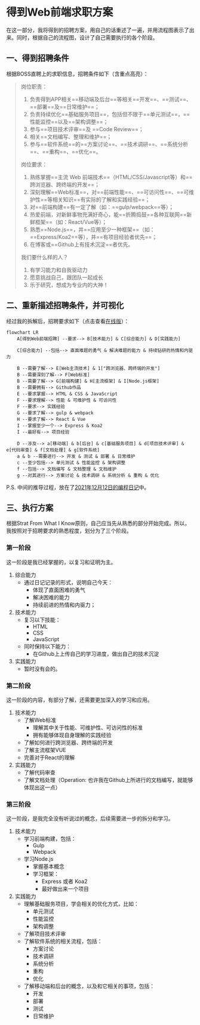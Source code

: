 # 得到Web前端求职方案

在这一部分，我将得到的招聘方案，用自己的话重述了一遍，并用流程图表示了出来。同时，根据自己的流程图，设计了自己需要执行的各个阶段。

## 一、得到招聘条件

根据BOSS直聘上的求职信息，招聘条件如下（含重点高亮）：

> 岗位职责：
> 1. 负责得到APP相关==移动端及后台==等相关==开发==、==测试==、==部署==及==日常维护==；
> 2. 负责持续优化==基础服务项目==，包括但不限于==单元测试==，==性能监控==以及==架构调整==；
> 3. 参与==项目技术评审==及 ==Code Review==；
> 4. 相关==文档编写、整理和维护==；
> 5. 参与==软件系统==的==方案讨论==、==技术调研==、==系统分析==、==重构==、==优化==。
> 
> 岗位要求：
> 1. 熟练掌握==主流 Web 前端技术==（HTML/CSS/Javascript等）和==跨浏览器、跨终端的开发==；
> 2. 深刻理解==Web标准==，对==前端性能==、==可访问性==、==可维护性==等相关知识==有实际的了解和实践经验==；
> 3. 对==前端构建==有一定了解（如：==gulp/webpack==等）；
> 4. 热爱前端，对新鲜事物充满好奇心，能==折腾捣鼓==各种互联网==新鲜框架==（如：React/Vue等）；
> 5. 熟悉==Node.js==，并==应用至少一种框架==（如：==Express/Koa2==等），并==有项目经验者优先==；
> 6. 在博客或==Github上有技术沉淀==者优先。
> 
> 我们要什么样的人？
> 1. 有学习能力和自我驱动力
> 2. 愿意挑战自己，跟团队一起成长
> 3. 乐于研究，想成为专业内的大神！

## 二、重新描述招聘条件，并可视化

经过我的拆解后，招聘要求如下（点击查看[在线版](https://mermaid.live/view/#eyJjb2RlIjoiZmxvd2NoYXJ0IExSXG5cdEFb5b6X5YiwV2Vi5YmN56uv5oub6IGYXSAtLeimgeaxgi0tPiBCW-aKgOacr-iDveWKm10gJiBDW-e7vOWQiOiDveWKm10gJiBEW-Wunui3teiDveWKm11cblx0XG5cdENb57u85ZCI6IO95YqbXSAtLeWMheaLrC0tPiDnm7TpnaLpmr7popjnmoTli4fmsJQgJiDop6PlhrPpmr7popjnmoTog73lipsgJiDmjIHnu63pkrvnoJTnmoTng63mg4XlkozlhoXpqbHliptcblx0XG5cdEIgLS3pnIDopoHkuobop6MtLT4gRVtXZWLkuLvmtYHmioDmnK9dICYgMVtcIui3qOa1j-iniOWZqOOAgei3qOe7iOerr-eahOW8gOWPkVwiXVxuXHRCIC0t6ZyA6KaB5rex5Yi75LqG6KejLS0-IEZbV2Vi5qCH5YeGXVxuXHRCIC0t6ZyA6KaB5LqG6KejLS0-IEdb5YmN56uv5p6E5bu6XSAmIEhb5Li75rWB5qGG5p62XSAmIElbTm9kZS5qc-ahhuaetl1cblx0QiAtLemcgOimgeaLpeaciS0tPiBHaXRodWLkvZzlk4Fcblx0RSAtLeimgeaxguaOjOaPoS0tPiBIVE1MICYgQ1NTICYgSmF2YVNjcmlwdFxuXHRGIC0t6KaB5rGC55CG6KejLS0-IOaAp-iDvSAmIOWPr-e7tOaKpOaApyAmIOWPr-iuv-mXruaAp1xuXHRGIC0t6KaB5rGCLS0-IOWunui3tee7j-mqjFxuXHRHIC0t6KaB5rGC5LqG6KejLS0-IGd1bHAgJiB3ZWJwYWNrXG5cdEggLS3opoHmsYLkuobop6MtLT4gUmVhY3QgJiBWdWVcblx0SSAtLeaOjOaPoeiHs-WwkeS4gOS4qi0tPiBFeHByZXNzICYgS29hMlxuXHRJIC0t5pyA5aW95pyJLS0-IOmhueebrue7j-mqjFxuXHRcblx0RCAtLea2ieWPii0tPiBhW-enu-WKqOerr10gJiBiW-WQjuWPsF0gJiBjW-WfuuehgOacjeWKoemhueebrl0gJiBkW-mhueebruaKgOacr-ivhOWuoV0gJiBlW-S7o-eggeWuoeafpV0gJiBmW-aWh-aho-WkhOeQhl0gJiBnW-i9r-S7tuezu-e7n11cblx0YSAmIGIgLS3pnIDopoHov5vooYwtLT4g5byA5Y-RICYg5rWL6K-VICYg6YOo572yICYg5pel5bi457u05oqkXG5cdGMgLS3oh7PlsJHljIXmi6wtLT4g5Y2V5YWD5rWL6K-VICYg5oCn6IO955uR5o6nICYg5p625p6E6LCD5pW0XG5cdGYgLS3ljIXmi6wtLT4g5paH5qGj57yW5YaZICYg5paH5qGj5pW055CGICYg5paH5qGj57u05oqkXG5cdGcgLS3lr7nlhbbov5vooYwtLT4g5pa55qGI6K6o6K66ICYg5oqA5pyv6LCD56CUICYg57O757uf5YiG5p6QICYg6YeN5p6EICYg5LyY5YyWIiwibWVybWFpZCI6IntcbiAgXCJ0aGVtZVwiOiBcImRhcmtcIlxufSIsInVwZGF0ZUVkaXRvciI6dHJ1ZSwiYXV0b1N5bmMiOnRydWUsInVwZGF0ZURpYWdyYW0iOnRydWV9)）：

```mermaid
flowchart LR
	A[得到Web前端招聘] --要求--> B[技术能力] & C[综合能力] & D[实践能力]
	
	C[综合能力] --包括--> 直面难题的勇气 & 解决难题的能力 & 持续钻研的热情和内驱力
	
	B --需要了解--> E[Web主流技术] & 1["跨浏览器、跨终端的开发"]
	B --需要深刻了解--> F[Web标准]
	B --需要了解--> G[前端构建] & H[主流框架] & I[Node.js框架]
	B --需要拥有--> Github作品
	E --要求掌握--> HTML & CSS & JavaScript
	F --要求理解--> 性能 & 可维护性 & 可访问性
	F --要求--> 实践经验
	G --要求了解--> gulp & webpack
	H --要求了解--> React & Vue
	I --掌握至少一个--> Express & Koa2
	I --最好有--> 项目经验
	
	D --涉及--> a[移动端] & b[后台] & c[基础服务项目] & d[项目技术评审] & e[代码审查] & f[文档处理] & g[软件系统]
	a & b --需要进行--> 开发 & 测试 & 部署 & 日常维护
	c --至少包括--> 单元测试 & 性能监控 & 架构调整
	f --包括--> 文档编写 & 文档整理 & 文档维护
	g --对其进行--> 方案讨论 & 技术调研 & 系统分析 & 重构 & 优化
```

P.S. 中间的推导过程，放在了[2021年12月12日的编程日记](https://github.com/eiyen/Dedao-Front-End-Interview-Preparation/blob/master/03%20%E7%BC%96%E7%A8%8B%E6%97%A5%E8%AE%B0/2021-12-12.md)中。

## 三、执行方案

根据Strat From What I Know原则，自己应当先从熟悉的部分开始完成。所以，我按照对于招聘要求的熟悉程度，划分为了三个阶段。

### 第一阶段

这一阶段是我已经掌握的，以复习和证明为主。

1. 综合能力
	- 通过日记记录的形式，说明自己今天：
		- 体现了直面困难的勇气
		- 解决困难的能力
		- 持续前进的热情和内驱力；
2. 技术能力
	- 复习以下技能：
		- HTML
		- CSS
		- JavaScript
	- 同时保持以下能力：
		- 在Github上上传自己的学习进度，做出自己的技术沉淀
3. 实践能力
	- 暂时没有会的。

### 第二阶段

这一阶段的内容，有部分了解，还需要更加深入的学习和应用。

1. 技术能力
	- 了解Web标准
		- 理解其中关于性能、可维护性、可访问性的标准
		- 拥有能够体现自身理解的实践经验
	- 了解如何进行跨浏览器、跨终端的开发
	- 了解主流框架VUE
	- 完善对于React的理解
2. 实践能力
	- 了解代码审查
	- 了解文档处理（Operation: 也许我在Github上所进行的文档编写，就能够体现出这一点）

### 第三阶段

这一阶段，是我完全没有听说过的概念，后续需要进一步的拆分和学习。

1. 技术能力
	- 学习前端构建，包括：
		- Gulp
		- Webpack
	- 学习Node.js
		- 掌握基本概念
		- 学习框架：
			- Express 或者 Koa2
			- 最好做出来一个项目
2. 实践能力
	- 理解基础服务项目，学会相关的优化方式，比如：
		- 单元测试
		- 性能监控
		- 架构调整
	- 了解项目技术评审
	- 了解软件系统的相关流程，包括：
		- 方案讨论
		- 技术调研
		- 系统分析
		- 重构
		- 优化
	- 了解移动端和后台的概念，以及和它相关的事项，包括：
		- 开发
		- 部署
		- 测试
		- 日常维护